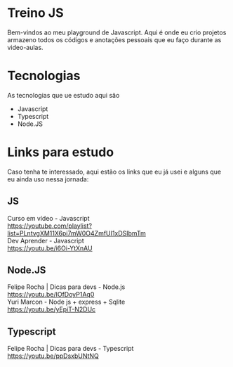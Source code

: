 # Treino JS
Bem-vindos ao meu playground de Javascript. Aqui é onde eu crio projetos armazeno todos os códigos e anotações pessoais que eu faço durante as video-aulas.

# Tecnologias
As tecnologias que ue estudo aqui são
- Javascript
- Typescript
- Node.JS

# Links para estudo

Caso tenha te interessado, aqui estão os links que eu já usei e alguns que eu ainda uso nessa jornada:

## JS
Curso em vídeo - Javascript
<br>
https://youtube.com/playlist?list=PLntvgXM11X6pi7mW0O4ZmfUI1xDSIbmTm
<br>
Dev Aprender - Javascript
<br>
https://youtu.be/i6Oi-YtXnAU
## Node.JS
Felipe Rocha | Dicas para devs - Node.js
<br>
https://youtu.be/IOfDoyP1Aq0
<br>
Yuri Marcon - Node js + express + Sqlite
<br>
https://youtu.be/yEpiT-N2DUc
## Typescript
Felipe Rocha | Dicas para devs - Typescript
<br>
https://youtu.be/ppDsxbUNtNQ

